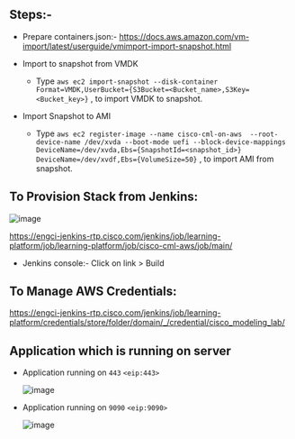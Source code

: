 ## Steps:-
- Prepare containers.json:-
   https://docs.aws.amazon.com/vm-import/latest/userguide/vmimport-import-snapshot.html
- Import to snapshot from VMDK
   - Type `aws ec2 import-snapshot
--disk-container Format=VMDK,UserBucket={S3Bucket=<Bucket_name>,S3Key=<Bucket_key>}` , to import VMDK to snapshot.

- Import Snapshot to AMI
   - Type `aws ec2 register-image
--name cisco-cml-on-aws 
--root-device-name /dev/xvda --boot-mode uefi
--block-device-mappings DeviceName=/dev/xvda,Ebs={SnapshotId=<snapshot_id>} DeviceName=/dev/xvdf,Ebs={VolumeSize=50}` , to import AMI from snapshot.

## To Provision Stack from Jenkins:
    
   ![image](https://user-images.githubusercontent.com/69294193/207291650-f4f84213-c706-4e50-8ce5-f1cd2f538a7f.png)

  
  https://engci-jenkins-rtp.cisco.com/jenkins/job/learning-platform/job/learning-platform/job/cisco-cml-aws/job/main/
  
  - Jenkins console:-
     Click on link > Build 
## To Manage AWS Credentials:
  https://engci-jenkins-rtp.cisco.com/jenkins/job/learning-platform/credentials/store/folder/domain/_/credential/cisco_modeling_lab/ 

## Application which is running on server

- Application running on `443`
    `<eip:443>`
                  
     ![image](https://user-images.githubusercontent.com/69294193/207246036-3e0df538-0e1c-464a-a8a6-095c66c95177.png)

          
    

- Application running on `9090`
      `<eip:9090>`
 
    ![image](https://user-images.githubusercontent.com/69294193/207246424-60823eb0-6bb3-46ec-905e-ef170e41c5d0.png)
